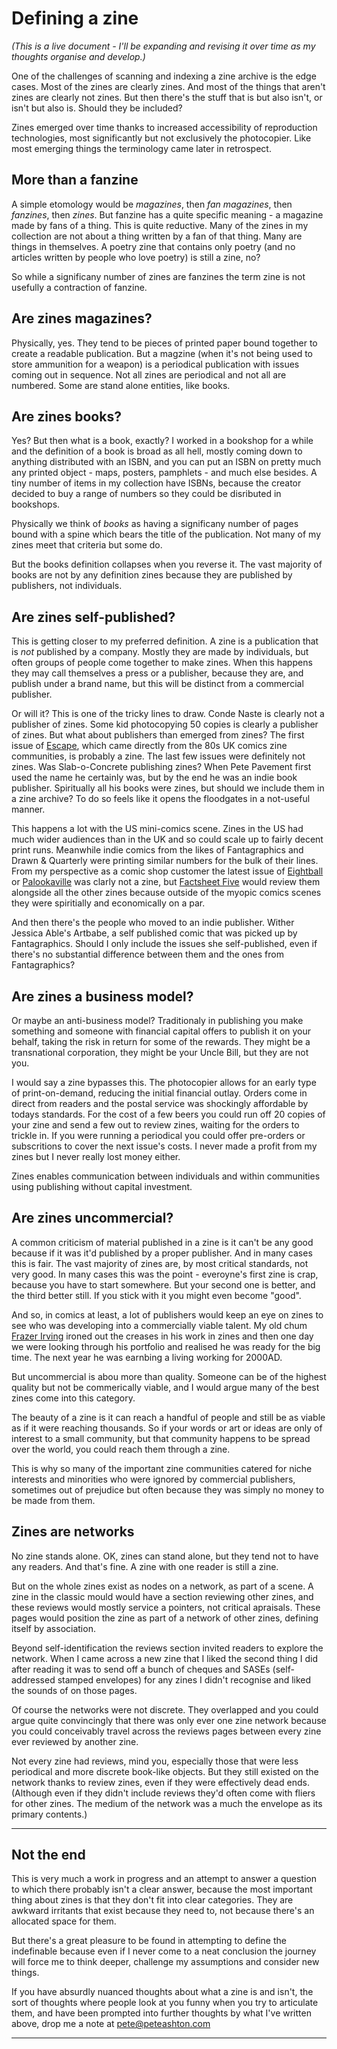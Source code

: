 # Defining a zine

*(This is a live document - I'll be expanding and revising it over time as my thoughts organise and develop.)*

One of the challenges of scanning and indexing a zine archive is the edge cases. Most of the zines are clearly zines. And most of the things that aren't zines are clearly not zines. But then there's the stuff that is but also isn't, or isn't but also is. Should they be included? 

Zines emerged over time thanks to increased accessibility of reproduction technologies, most significantly but not exclusively the photocopier. Like most emerging things the terminology came later in retrospect. 

## More than a fanzine

A simple etomology would be *magazines*, then *fan magazines*, then *fanzines*, then *zines*. But fanzine has a quite specific meaning - a magazine made by fans of a thing. This is quite reductive. Many of the zines in my collection are not about a thing written by a fan of that thing. Many are things in themselves. A poetry zine that contains only poetry (and no articles written by people who love poetry) is still a zine, no? 

So while a significany number of zines are fanzines the term zine is not usefully a contraction of fanzine. 

## Are zines magazines?

Physically, yes. They tend to be pieces of printed paper bound together to create a readable publication. But a magzine (when it's not being used to store ammunition for a weapon) is a periodical publication with issues coming out in sequence. Not all zines are periodical and not all are numbered. Some are stand alone entities, like books.

## Are zines books? 

Yes? But then what is a book, exactly? I worked in a bookshop for a while and the definition of a book is broad as all hell, mostly coming down to anything distributed with an ISBN, and you can put an ISBN on pretty much any printed object - maps, posters, pamphlets - and much else besides. A tiny number of items in my collection have ISBNs, because the creator decided to buy a range of numbers so they could be disributed in bookshops. 

Physically we think of *books* as having a significany number of pages bound with a spine which bears the title of the publication. Not many of my zines meet that criteria but some do. 

But the books definition collapses when you reverse it. The vast majority of books are not by any definition zines because they are published by publishers, not individuals. 

## Are zines self-published? 

This is getting closer to my preferred definition. A zine is a publication that is *not* published by a company. Mostly they are made by individuals, but often groups of people come together to make zines. When this happens they may call themselves a press or a publisher, because they are, and publish under a brand name, but this will be distinct from a commercial publisher. 

Or will it? This is one of the tricky lines to draw. Conde Naste is clearly not a publisher of zines. Some kid photocopying 50 copies is clearly a publisher of zines. But what about publishers than emerged from zines? The first issue of [Escape](https://archive.org/details/escapemagazineuk), which came directly from the 80s UK comics zine communities, is probably a zine. The last few issues were definitely not zines. Was Slab-o-Concrete publishing zines? When Pete Pavement first used the name he certainly was, but by the end he was an indie book publisher. Spiritually all his books were zines, but should we include them in a zine archive? To do so feels like it opens the floodgates in a not-useful manner. 

This happens a lot with the US mini-comics scene. Zines in the US had much wider audiences than in the UK and so could scale up to fairly decent print runs. Meanwhile indie comics from the likes of Fantagraphics and Drawn & Quarterly were printing similar numbers for the bulk of their lines. From my perspective as a comic shop customer the latest issue of [Eightball](https://en.wikipedia.org/wiki/Eightball_(comics)) or [Palookaville](https://en.wikipedia.org/wiki/Palookaville_(comics)) was clarly not a zine, but [Factsheet Five](https://archive.org/search?query=factsheet+five) would review them alongside all the other zines because outside of the myopic comics scenes they were spiritially and economically on a par. 

And then there's the people who moved to an indie publisher. Wither Jessica Able's Artbabe, a self published comic that was picked up by Fantagraphics. Should I only include the issues she self-published, even if there's no substantial difference between them and the ones from Fantagraphics?

## Are zines a business model? 

Or maybe an anti-business model? Traditionaly in publishing you make something and someone with financial capital offers to publish it on your behalf, taking the risk in return for some of the rewards. They might be a transnational corporation, they might be your Uncle Bill, but they are not you. 

I would say a zine bypasses this. The photocopier allows for an early type of print-on-demand, reducing the initial financial outlay. Orders come in direct from readers and the postal service was shockingly affordable by todays standards. For the cost of a few beers you could run off 20 copies of your zine and send a few out to review zines, waiting for the orders to trickle in. If you were running a periodical you could offer pre-orders or subscritions to cover the next issue's costs. I never made a profit from my zines but I never really lost money either.

Zines enables communication between individuals and within communities using publishing without capital investment. 

## Are zines uncommercial? 

A common criticism of material published in a zine is it can't be any good because if it was it'd published by a proper publisher. And in many cases this is fair. The vast majority of zines are, by most critical standards, not very good. In many cases this was the point - everoyne's first zine is crap, because you have to start somewhere. But your second one is better, and the third better still. If you stick with it you might even become "good". 

And so, in comics at least, a lot of publishers would keep an eye on zines to see who was developing into a commercially viable talent. My old chum [Frazer Irving](https://en.wikipedia.org/wiki/Frazer_Irving) ironed out the creases in his work in zines and then one day we were looking through his portfolio and realised he was ready for the big time. The next year he was earnbing a living working for 2000AD. 

But uncommercial is abou more than quality. Someone can be of the highest quality but not be commerically viable, and I would argue many of the best zines come into this category. 

The beauty of a zine is it can reach a handful of people and still be as viable as if it were reaching thousands. So if your words or art or ideas are only of interest to a small community, but that community happens to be spread over the world, you could reach them through a zine. 

This is why so many of the important zine communities catered for niche interests and minorities who were ignored by commercial publishers, sometimes out of prejudice but often because they was simply no money to be made from them. 

## Zines are networks

No zine stands alone. OK, zines can stand alone, but they tend not to have any readers. And that's fine. A zine with one reader is still a zine. 

But on the whole zines exist as nodes on a network, as part of a scene. A zine in the classic mould would have a section reviewing other zines, and these reviews would mostly service a pointers, not critical apraisals. These pages would position the zine as part of a network of other zines, defining itself by association. 

Beyond self-identification the reviews section invited readers to explore the network. When I came across a new zine that I liked the second thing I did after reading it was to send off a bunch of cheques and SASEs (self-addressed stamped envelopes) for any zines I didn't recognise and liked the sounds of on those pages. 

Of course the networks were not discrete. They overlapped and you could argue quite convincingly that there was only ever one zine network because you could conceivably travel across the reviews pages between every zine ever reviewed by another zine. 

Not every zine had reviews, mind you, especially those that were less periodical and more discrete book-like objects. But they still existed on the network thanks to review zines, even if they were effectively dead ends. (Although even if they didn't include reviews they'd often come with fliers for other zines. The medium of the network was a much the envelope as its primary contents.) 

---
## Not the end

This is very much a work in progress and an attempt to answer a question to which there probably isn't a clear answer, because the most important thing about zines is that they don't fit into clear categories. They are awkward irritants that exist because they need to, not because there's an allocated space for them. 

But there's a great pleasure to be found in attempting to define the indefinable because even if I never come to a neat conclusion the journey will force me to think deeper, challenge my assumptions and consider new things. 

If you have absurdly nuanced thoughts about what a zine is and isn't, the sort of thoughts where people look at you funny when you try to articulate them, and have been prompted into further thoughts by what I've written above, drop me a note at pete@peteashton.com

---


<script data-goatcounter="https://bugpowder.goatcounter.com/count"
        async src="//gc.zgo.at/count.js"></script>
